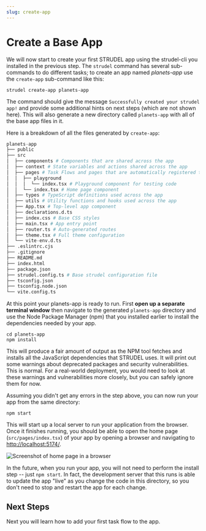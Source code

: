 ```yaml
---
slug: create-app
---
```


# Create a Base App

We will now start to create your first STRUDEL app using the strudel-cli you installed in the previous step. The `strudel` command has several sub-commands to do different tasks; to create an app named _planets-app_ use the `create-app` sub-command like this:

```
strudel create-app planets-app
```

The command should give the message `Successfully created your strudel app!` and provide some additional hints on next steps (which are not shown here). This will also generate a new directory called `planets-app` with all of the base app files in it.

Here is a breakdown of all the files generated by `create-app`:

```py
planets-app
├── public
├── src
│  ├── components # Components that are shared across the app
│  ├── context # State variables and actions shared across the app
│  ├── pages # Task Flows and pages that are automatically registered to the app router
│  │  ├── playground
│  │  │  └── index.tsx # Playground component for testing code
│  │  └── index.tsx # Home page component
│  ├── types # TypeScript definitions used across the app
│  ├── utils # Utility functions and hooks used across the app
│  ├── App.tsx # Top-level app component
│  ├── declarations.d.ts
│  ├── index.css # Base CSS styles
│  ├── main.tsx # App entry point
│  ├── router.ts # Auto-generated routes
│  ├── theme.tsx # Full theme configuration
│  └── vite-env.d.ts
├── .eslintrc.cjs
├── .gitignore
├── README.md
├── index.html
├── package.json
├── strudel.config.ts # Base strudel configuration file
├── tsconfig.json
├── tsconfig.node.json
└── vite.config.ts
```

At this point your planets-app is ready to run. First **open up a separate terminal window** then navigate to the generated `planets-app` directory and use the Node Package Manager (npm) that you installed earlier to install the dependencies needed by your app.

```
cd planets-app
npm install
```

This will produce a fair amount of output as the NPM tool fetches and installs all the JavaScript dependencies that STRUDEL uses. It will print out some warnings about deprecated packages and security vulnerabilities. This is normal. For a real-world deployment, you would need to look at these warnings and vulnerabilities more closely, but you can safely ignore them for now.

Assuming you didn't get any errors in the step above, you can now run your app from the same directory:

```
npm start
```

This will start up a local server to run your application from the browser. Once it finishes running, you should be able to open the home page (`src/pages/index.tsx`) of your app by opening a browser and navigating to [http://localhost:5174/](http://localhost:5174/).

![Screenshot of home page in a browser](/img/tutorial/start-home-page.png)

In the future, when you run your app, you will not need to perform the install step -- just `npm start`. In fact, the development server that this runs is able to update the app "live" as you change the code in this directory, so you don't need to stop and restart the app for each change.

## Next Steps

Next you will learn how to add your first task flow to the app.
